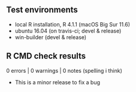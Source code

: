 ## Test environments
* local R installation, R 4.1.1 (macOS Big Sur 11.6)
* ubuntu 16.04 (on travis-ci; devel & release)
* win-builder (devel & release)

## R CMD check results

0 errors | 0 warnings | 0 notes (spelling i think)

* This is a minor release to fix a bug
